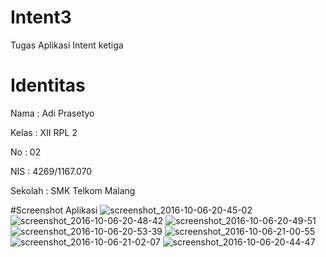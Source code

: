 # Intent3
Tugas Aplikasi Intent ketiga

# Identitas
Nama : Adi Prasetyo

Kelas : XII RPL 2

No : 02

NIS : 4269/1167.070

Sekolah : SMK Telkom Malang

#Screenshot Aplikasi
![screenshot_2016-10-06-20-45-02](https://cloud.githubusercontent.com/assets/15698905/19195803/3b23f964-8cdd-11e6-986e-15acfeced8e8.png)
![screenshot_2016-10-06-20-48-42](https://cloud.githubusercontent.com/assets/15698905/19195802/3b193b32-8cdd-11e6-9967-9881d4589e53.png)
![screenshot_2016-10-06-20-49-51](https://cloud.githubusercontent.com/assets/15698905/19195804/3b29635e-8cdd-11e6-9237-0f908001148b.png)
![screenshot_2016-10-06-20-53-39](https://cloud.githubusercontent.com/assets/15698905/19195806/3b33ac7e-8cdd-11e6-81a8-04969ad404fc.png)
![screenshot_2016-10-06-21-00-55](https://cloud.githubusercontent.com/assets/15698905/19195805/3b2f2d2a-8cdd-11e6-8c41-4a3c67c8a027.png)
![screenshot_2016-10-06-21-02-07](https://cloud.githubusercontent.com/assets/15698905/19195807/3b3b06a4-8cdd-11e6-85f5-af217c50af70.png)
![screenshot_2016-10-06-20-44-47](https://cloud.githubusercontent.com/assets/15698905/19195808/3b54ec7c-8cdd-11e6-9add-8fad334298a6.png)
